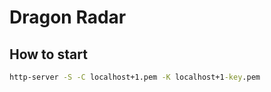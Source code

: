 # Dragon Radar

## How to start

```cmd
http-server -S -C localhost+1.pem -K localhost+1-key.pem
```
